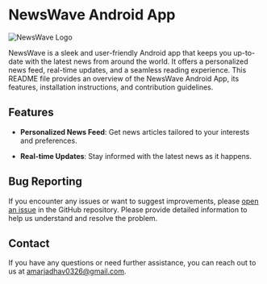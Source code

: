 # NewsWave Android App

![NewsWave Logo](https://example.com/news_wave_logo.png)

NewsWave is a sleek and user-friendly Android app that keeps you up-to-date with the latest news from around the world. It offers a personalized news feed, real-time updates, and a seamless reading experience. This README file provides an overview of the NewsWave Android App, its features, installation instructions, and contribution guidelines.

## Features

- **Personalized News Feed**: Get news articles tailored to your interests and preferences.

- **Real-time Updates**: Stay informed with the latest news as it happens.


## Bug Reporting

If you encounter any issues or want to suggest improvements, please [open an issue]((https://github.com/Amar0326/NewsWave/issues)) in the GitHub repository. Please provide detailed information to help us understand and resolve the problem.

## Contact

If you have any questions or need further assistance, you can reach out to us at [amarjadhav0326@gmail.com](mailto:amarjadhav0326@gmail.com).
